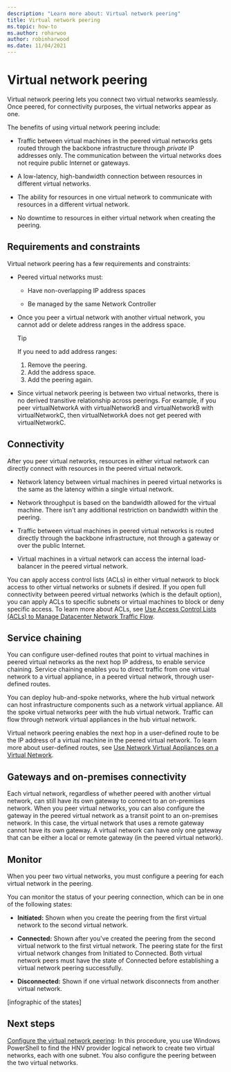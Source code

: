 ```yaml
---
description: "Learn more about: Virtual network peering"
title: Virtual network peering
ms.topic: how-to
ms.author: roharwoo
author: robinharwood
ms.date: 11/04/2021
---
```


# Virtual network peering

Virtual network peering lets you connect two virtual networks seamlessly. Once peered, for connectivity purposes, the virtual networks appear as one.

The benefits of using virtual network peering include:
- Traffic between virtual machines in the peered virtual networks gets routed through the backbone infrastructure through *private* IP addresses only. The communication between the virtual networks does not require public Internet or gateways.

- A low-latency, high-bandwidth connection between resources in different virtual networks.

- The ability for resources in one virtual network to communicate with resources in a different virtual network.

- No downtime to resources in either virtual network when creating the peering.

## Requirements and constraints

Virtual network peering has a few requirements and constraints:
- Peered virtual networks must:

  - Have non-overlapping IP address spaces

  - Be managed by the same Network Controller

- Once you peer a virtual network with another virtual network, you cannot add or delete address ranges in the address space.

  >[!TIP]
  >If you need to add address ranges:<ol><li>Remove the peering.</li><li>Add the address space.</li><li>Add the peering again.</li></ol>

- Since virtual network peering is between two virtual networks, there is no derived transitive relationship across peerings. For example, if you peer virtualNetworkA with virtualNetworkB and virtualNetworkB with virtualNetworkC, then virtualNetworkA does not get peered with virtualNetworkC.

## Connectivity

After you peer virtual networks, resources in either virtual network can directly connect with resources in the peered virtual network.

- Network latency between virtual machines in peered virtual networks is the same as the latency within a single virtual network.

- Network throughput is based on the bandwidth allowed for the virtual machine. There isn't any additional restriction on bandwidth within the peering.

- Traffic between virtual machines in peered virtual networks is routed directly through the backbone infrastructure, not through a gateway or over the public Internet.

- Virtual machines in a virtual network can access the internal load-balancer in the peered virtual network.

You can apply access control lists (ACLs) in either virtual network to block access to other virtual networks or subnets if desired. If you open full connectivity between peered virtual networks (which is the default option), you
can apply ACLs to specific subnets or virtual machines to block or deny specific access. To learn more about ACLs, see [Use Access Control Lists (ACLs) to Manage Datacenter Network Traffic Flow](/azure/azure-local/manage/use-datacenter-firewall-powershell?context=/windows-server/context/windows-server-edge-networking).

## Service chaining

You can configure user-defined routes that point to virtual machines in peered virtual networks as the next hop IP address, to enable service chaining. Service chaining enables you to direct traffic from one virtual network to a virtual appliance, in a peered virtual network, through user-defined routes.

You can deploy hub-and-spoke networks, where the hub virtual network can host infrastructure components such as a network virtual appliance. All the spoke virtual networks peer with the hub virtual network. Traffic can flow through
network virtual appliances in the hub virtual network.

Virtual network peering enables the next hop in a user-defined route to be the IP address of a virtual machine in the peered virtual network. To learn more about user-defined routes, see [Use Network Virtual Appliances on a Virtual Network](../manage/use-network-virtual-appliances-on-a-vn.md).

## Gateways and on-premises connectivity

Each virtual network, regardless of whether peered with another virtual network, can still have its own gateway to connect to an on-premises network. When you peer virtual networks, you can also configure the gateway in the peered virtual network as a transit point to an on-premises network. In this case, the virtual network that uses a remote gateway cannot have its own gateway. A virtual network can have only one gateway that can be either a local or remote gateway (in the peered virtual network).

## Monitor

When you peer two virtual networks, you must configure a peering for each virtual network in the peering.

You can monitor the status of your peering connection, which can be in one of the following states:
- **Initiated:** Shown when you create the peering from the first virtual network to the second virtual network.

- **Connected:** Shown after you've created the peering from the second virtual network to the first virtual network. The peering state for the first virtual network changes from Initiated to Connected. Both virtual network peers must have the state of Connected before establishing a virtual network peering successfully.

- **Disconnected:** Shown if one virtual network disconnects from another virtual network.

[infographic of the states]

## Next steps
[Configure the virtual network peering](sdn-configure-vnet-peering.md): In this procedure, you use Windows PowerShell to find the HNV provider logical network to create two virtual networks, each with one subnet. You also configure the peering between the two virtual networks.
